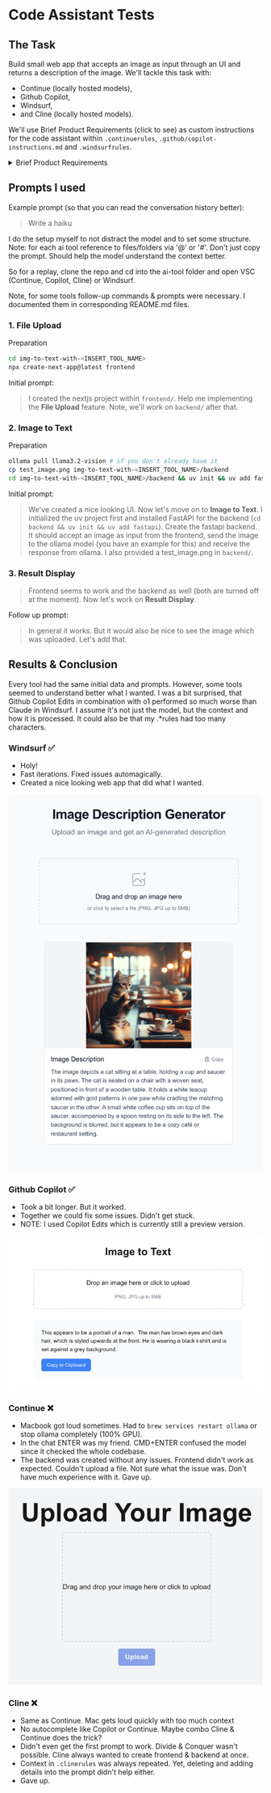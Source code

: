 # Code Assistant Tests

## The Task

Build small web app that accepts an image as input through an UI and returns a description of the image. We'll tackle this task with:

-   Continue (locally hosted models),
-   Github Copilot,
-   Windsurf,
-   and Cline (locally hosted models).

<!-- TODO: Check if bold.DIY might be an interesting offline alternative for Continue -->

We'll use Brief Product Requirements (click to see) as custom instructions for the code assistant within `.continuerules`, `.github/copilot-instructions.md` and `.windsurfrules`.

<details>
<summary>Brief Product Requirements</summary>

### Project overview

A small locally running nice looking web app that accepts an image as input through an UI and returns a description of the image.
Technologies Used:

-   Next.js 15+ as framework
-   TypeScript for type safety
-   Tailwind CSS for styling
-   FastAPI as backend (calling ollama model)

### Core Functionalities

**File Upload**

-   Single file upload interface with drag-and-drop support
-   Immediate file processing upon selection
-   File type validation (png, jpg, jpeg)
-   File size validation (max 5MB)
-   Loading state indication during upload and processing
-   Error handling with user-friendly notifications

**Image to Text**

-   Automatically image gets described
-   Server-side (so here my local host) processing with temporary file storage
-   Comprehensive error handling

**Result Display**

-   Clean representation of image description
-   Formatted text display with proper whitespace handling
-   Option to copy text to clipboard with a click
-   Error state handling with user feedback

### Docs

An example of image to text with ollama.

```python
import ollama

response = ollama.chat(
    model='llama3.2-vision',
    messages=[{
        'role': 'user',
        'content': 'What is in this image?',
        'images': ['image.jpg']
    }]
)

print(response)
```

Basic folder structure

```
root/
  backend/
    main.py
    pyproject.toml
    ...
  frontend/
    package.json
    ...
```

### Implementation notes

-   Use Llama 3.2 Vison https://ollama.com/library/llama3.2-vision (`ollama pull llama3.2-vision`)
-   Install Node `brew install node` & run `npx create-next-app@latest`. Name the app `frontend`
-   Within `backend/` run `uv init` && `uv add fastapi` (don't use pip)

</details>

## Prompts I used

Example prompt (so that you can read the conversation history better):

> Write a haiku

I do the setup myself to not distract the model and to set some structure. Note: for each ai tool reference to files/folders via '@' or '#'. Don't just copy the prompt. Should help the model understand the context better.

So for a replay, clone the repo and cd into the ai-tool folder and open VSC (Continue, Copilot, Cline) or Windsurf.

Note, for some tools follow-up commands & prompts were necessary. I documented them in corresponding README.md files.

### 1. File Upload

Preparation

```bash
cd img-to-text-with-<INSERT_TOOL_NAME>
npx create-next-app@latest frontend
```

Initial prompt:

> I created the nextjs project within `frontend/`. Help me implementing the **File Upload** feature. Note, we'll work on `backend/` after that.

### 2. Image to Text

Preparation

```bash
ollama pull llama3.2-vision # if you don't already have it
cp test_image.png img-to-text-with-<INSERT_TOOL_NAME>/backend
cd img-to-text-with-<INSERT_TOOL_NAME>/backend && uv init && uv add fastapi
```

Initial prompt:

> We've created a nice looking UI. Now let's move on to **Image to Text**. I initialized the uv project first and installed FastAPI for the backend (`cd backend && uv init && uv add fastapi`). Create the fastapi backend. It should accept an image as input from the frontend, send the image to the ollama model (you have an example for this) and receive the response from ollama. I also provided a test_image.png in `backend/`.

### 3. Result Display

> Frontend seems to work and the backend as well (both are turned off at the moment). Now let's work on **Result Display**.

Follow up prompt:

> In general it works. But it would also be nice to see the image which was uploaded. Let's add that.

## Results & Conclusion

Every tool had the same initial data and prompts. However, some tools seemed to understand better what I wanted. I was a bit surprised, that Github Copilot Edits in combination with o1 performed so much worse than Claude in Windsurf. I assume it's not just the model, but the context and how it is processed. It could also be that my .\*rules had too many characters.

### Windsurf ✅

-   Holy!
-   Fast iterations. Fixed issues automagically.
-   Created a nice looking web app that did what I wanted.

![](img-to-text-with-windsurf/screenshot_webapp.png)

### Github Copilot ✅

-   Took a bit longer. But it worked.
-   Together we could fix some issues. Didn't get stuck.
-   NOTE: I used Copilot Edits which is currently still a preview version.

![](img-to-text-with-copilot/screenshot_webapp.png)

### Continue ❌

-   Macbook got loud sometimes. Had to `brew services restart ollama` or stop ollama completely (100% GPU).
-   In the chat ENTER was my friend. CMD+ENTER confused the model since it checked the whole codebase.
-   The backend was created without any issues. Frontend didn't work as expected. Couldn't upload a file. Not sure what the issue was. Don't have much experience with it. Gave up.

![](img-to-text-with-continue.dev/screenshot_webapp.png)

### Cline ❌

-   Same as Continue. Mac gets loud quickly with too much context
-   No autocomplete like Copilot or Continue. Maybe combo Cline & Continue does the trick?
-   Didn't even get the first prompt to work. Divide & Conquer wasn't possible. Cline always wanted to create frontend & backend at once.
-   Context in `.clinerules` was always repeated. Yet, deleting and adding details into the prompt didn't help either.
-   Gave up.
